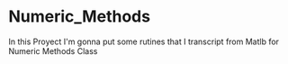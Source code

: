 # Numeric_Methods
In this Proyect I'm gonna put some rutines that I transcript from Matlb for Numeric Methods Class

